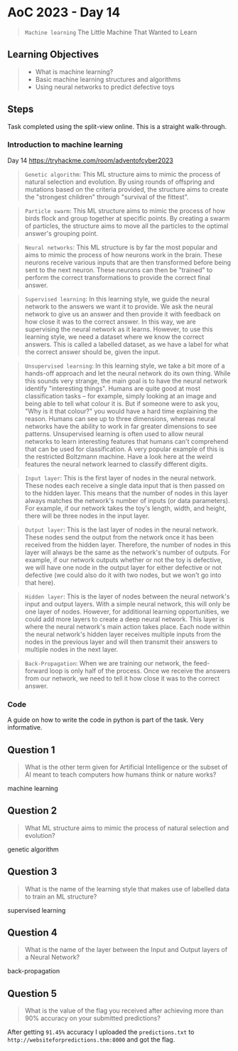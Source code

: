 # AoC 2023 - Day 14

> `Machine learning` The Little Machine That Wanted to Learn

## Learning Objectives
> - What is machine learning?
> - Basic machine learning structures and algorithms
> - Using neural networks to predict defective toys

## Steps

Task completed using the split-view online. This is a straight walk-through.

### Introduction to machine learning

Day 14
https://tryhackme.com/room/adventofcyber2023


> `Genetic algorithm`: This ML structure aims to mimic the process of natural selection and evolution. By using rounds of offspring and mutations based on the criteria provided, the structure aims to create the "strongest children" through "survival of the fittest".

> `Particle swarm`: This ML structure aims to mimic the process of how birds flock and group together at specific points. By creating a swarm of particles, the structure aims to move all the particles to the optimal answer's grouping point.

> `Neural networks`: This ML structure is by far the most popular and aims to mimic the process of how neurons work in the brain. These neurons receive various inputs that are then transformed before being sent to the next neuron. These neurons can then be "trained" to perform the correct transformations to provide the correct final answer.

> `Supervised learning`: In this learning style, we guide the neural network to the answers we want it to provide. We ask the neural network to give us an answer and then provide it with feedback on how close it was to the correct answer. In this way, we are supervising the neural network as it learns. However, to use this learning style, we need a dataset where we know the correct answers. This is called a labelled dataset, as we have a label for what the correct answer should be, given the input.

> `Unsupervised learning`: In this learning style, we take a bit more of a hands-off approach and let the neural network do its own thing. While this sounds very strange, the main goal is to have the neural network identify "interesting things". Humans are quite good at most classification tasks – for example, simply looking at an image and being able to tell what colour it is. But if someone were to ask you, "Why is it that colour?" you would have a hard time explaining the reason. Humans can see up to three dimensions, whereas neural networks have the ability to work in far greater dimensions to see patterns. Unsupervised learning is often used to allow neural networks to learn interesting features that humans can't comprehend that can be used for classification. A very popular example of this is the restricted Boltzmann machine. Have a look here at the weird features the neural network learned to classify different digits.

> `Input layer`: This is the first layer of nodes in the neural network. These nodes each receive a single data input that is then passed on to the hidden layer. This means that the number of nodes in this layer always matches the network's number of inputs (or data parameters). For example, if our network takes the toy's length, width, and height, there will be three nodes in the input layer.

> `Output layer`: This is the last layer of nodes in the neural network. These nodes send the output from the network once it has been received from the hidden layer. Therefore, the number of nodes in this layer will always be the same as the network's number of outputs. For example, if our network outputs whether or not the toy is defective, we will have one node in the output layer for either defective or not defective (we could also do it with two nodes, but we won't go into that here).

> `Hidden layer`: This is the layer of nodes between the neural network's input and output layers. With a simple neural network, this will only be one layer of nodes. However, for additional learning opportunities, we could add more layers to create a deep neural network. This layer is where the neural network's main action takes place. Each node within the neural network's hidden layer receives multiple inputs from the nodes in the previous layer and will then transmit their answers to multiple nodes in the next layer.

> `Back-Propagation`: When we are training our network, the feed-forward loop is only half of the process. Once we receive the answers from our network, we need to tell it how close it was to the correct answer.

### Code

A guide on how to write the code in python is part of the task. Very informative.

## Question 1

> What is the other term given for Artificial Intelligence or the subset of AI meant to teach computers how humans think or nature works?

machine learning

## Question 2

> What ML structure aims to mimic the process of natural selection and evolution?

genetic algorithm

## Question 3

> What is the name of the learning style that makes use of labelled data to train an ML structure?

supervised learning

## Question 4

> What is the name of the layer between the Input and Output layers of a Neural Network?

back-propagation

## Question 5

> What is the value of the flag you received after achieving more than 90% accuracy on your submitted predictions?

After getting `91.45%` accuracy I uploaded the `predictions.txt` to `http://websiteforpredictions.thm:8000` and got the flag.